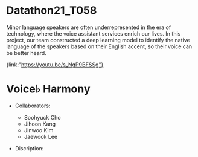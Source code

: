 # Datathon21_T058 

Minor language speakers are often underrepresented in the era of technology, where the voice assistant services enrich our lives. In this project, our team constructed a deep learning model to identify the native language of the speakers based on their English accent, so their voice can be better heard.

{link:"https://youtu.be/s_NgP9BFSSg"}

# Voice♭ Harmony

 - Collaborators:
    - Soohyuck Cho
    - Jihoon Kang
    - Jinwoo Kim
    - Jaewook Lee

 - Discription:
    
